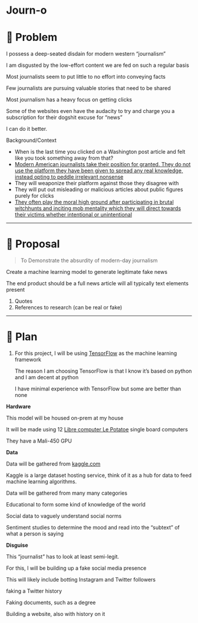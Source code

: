 # Journ-o

# 👀 Problem

I possess a deep-seated disdain for modern western “journalism”

I am disgusted by the low-effort content we are fed on such a regular basis

Most journalists seem to put little to no effort into conveying facts

Few journalists are pursuing valuable stories that need to be shared

Most journalism has a heavy focus on getting clicks

Some of the websites even have the audacity to try and charge you a subscription for their dogshit excuse for “news”

I can do it better.

Background/Context

- When is the last time you clicked on a Washington post article and felt like you took something away from that?
- [Modern American journalists take their position for granted. They do not use the platform they have been given to spread any real knowledge, instead opting to peddle irrelevant nonsense](https://kotaku.com/gtav-s-enhanced-2022-release-should-leave-the-2013-tran-1847723098)
- They will weaponize their platform against those they disagree with
- They will put out misleading or malicious articles about public figures purely for clicks
- [They often play the moral high ground after participating in brutal witchhunts and inciting mob mentality which they will direct towards their victims whether intentional or unintentional](https://en.wikipedia.org/wiki/Jessi_Slaughter_cyberbullying_case)

---

# 💭 Proposal

> To Demonstrate the absurdity of modern-day journalism
> 

Create a machine learning model to generate legitimate fake news

The end product should be a full news article will all typically text elements present

1. Quotes
2. References to research (can be real or fake)

---

# 🛫 Plan

1. For this project, I will be using [TensorFlow](https://tensorflow.org/) as the machine learning framework
    
    The reason I am choosing TensorFlow is that I know it’s based on python and I am decent at python
    
    I have minimal experience with TensorFlow but some are better than none
    

**Hardware**

This model will be housed on-prem at my house

It will be made using 12 [Libre computer Le Potatoe](https://libre.computer/products/aml-s905x-cc/) single board computers

They have a Mali-450 GPU

**Data**

Data will be gathered from [kaggle.com](https://kaggle.com/)

Kaggle is a large dataset hosting service, think of it as a hub for data to feed machine learning algorithms.

Data will be gathered from many many categories

Educational to form some kind of knowledge of the world

Social data to vaguely understand social norms

Sentiment studies to determine the mood and read into the “subtext” of what a person is saying

**Disguise**

This “journalist” has to look at least semi-legit.

For this, I will be building up a fake social media presence

This will likely include botting Instagram and Twitter followers

faking a Twitter history

Faking documents, such as a degree

Building a website, also with history on it
